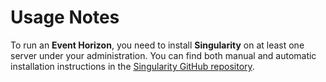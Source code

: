 # Usage Notes
To run an **Event Horizon**, you need to install **Singularity** on at least one server under your administration. You can find both manual and automatic installation instructions in the [Singularity GitHub repository](https://github.com/kevmasajedi/singularity).
